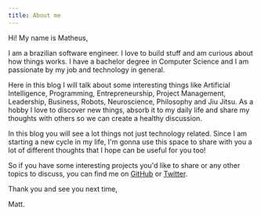 ```yaml
---
title: About me
---
```


Hi! My name is Matheus,

I am a brazilian software engineer. I love to build stuff and am curious about how things works. I have a bachelor degree in Computer Science and I am passionate by my job and technology in general.

Here in this blog I will talk about some interesting things like Artificial Intelligence, Programming, Entrepreneurship, Project Management, Leadership, Business, Robots, Neuroscience, Philosophy and Jiu Jitsu. As a hobby I love to discover new things, absorb it to my daily life and share my thoughts with others so we can create a healthy discussion.

In this blog you will see a lot things not just technology related. Since I am starting a new cycle in my life, I'm gonna use this space to share with you a lot of different thoughts that I hope can be useful for you too!

So if you have some interesting projects you'd like to share or any other topics to discuss, you can find me on [GitHub](https://github.com/matheus-santos) or [Twitter](https://twitter.com/mightyeus).

Thank you and see you next time,

Matt.


